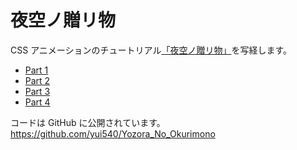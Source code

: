 # 夜空ノ贈リ物

CSS アニメーションのチュートリアル[「夜空ノ贈リ物」](https://yui540.graphics/content/sky-night-gift/)を写経します。

- [Part 1](https://yuki540.hatenablog.jp/entry/2018/02/25/%E3%83%8B%E3%83%BC%E3%83%88%E3%81%AB%E5%AD%A6%E3%81%B6CSS_Animation%E6%BC%94%E5%87%BA%E8%AC%9B%E5%BA%A7_%EF%BC%91%E6%99%82%E9%96%93%E7%9B%AE)
- [Part 2](https://yuki540.hatenablog.jp/entry/2018/03/04/%E3%83%8B%E3%83%BC%E3%83%88%E3%81%AB%E5%AD%A6%E3%81%B6CSS_Animation%E6%BC%94%E5%87%BA%E8%AC%9B%E5%BA%A7_%EF%BC%92%E6%99%82%E9%96%93%E7%9B%AE)
- [Part 3](https://yuki540.hatenablog.jp/entry/2018/03/18/%E3%83%8B%E3%83%BC%E3%83%88%E3%81%AB%E5%AD%A6%E3%81%B6CSS_Animation%E6%BC%94%E5%87%BA%E8%AC%9B%E5%BA%A7_%EF%BC%93%E6%99%82%E9%96%93%E7%9B%AE)
- [Part 4](https://yuki540.hatenablog.jp/entry/2018/05/03/%E3%83%8B%E3%83%BC%E3%83%88%E3%81%AB%E5%AD%A6%E3%81%B6CSS_Animation%E6%BC%94%E5%87%BA%E8%AC%9B%E5%BA%A7_4%E6%99%82%E9%96%93%E7%9B%AE)

コードは GitHub に公開されています。  
https://github.com/yui540/Yozora_No_Okurimono
